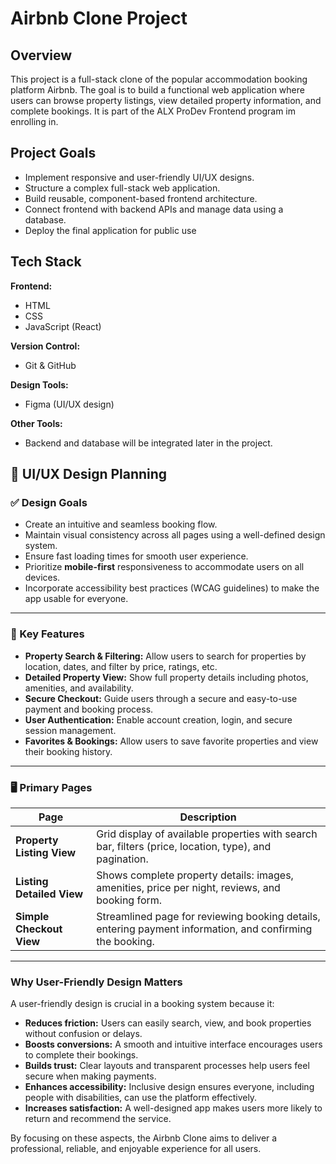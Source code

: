 # Airbnb Clone Project

## Overview

This project is a full-stack clone of the popular accommodation booking platform Airbnb. The goal is to build a functional web application where users can browse property listings, view detailed property information, and complete bookings. It is part of the ALX ProDev Frontend program im enrolling in.

## Project Goals

- Implement responsive and user-friendly UI/UX designs.
- Structure a complex full-stack web application.
- Build reusable, component-based frontend architecture.
- Connect frontend with backend APIs and manage data using a database.
- Deploy the final application for public use

## Tech Stack

**Frontend:**
- HTML
- CSS
- JavaScript (React)

**Version Control:**
- Git & GitHub

**Design Tools:**
- Figma (UI/UX design)

**Other Tools:**
- Backend and database will be integrated later in the project.

## 🎨 UI/UX Design Planning

### ✅ Design Goals

- Create an intuitive and seamless booking flow.
- Maintain visual consistency across all pages using a well-defined design system.
- Ensure fast loading times for smooth user experience.
- Prioritize **mobile-first** responsiveness to accommodate users on all devices.
- Incorporate accessibility best practices (WCAG guidelines) to make the app usable for everyone.

---

### 🔑 Key Features

- **Property Search & Filtering:** Allow users to search for properties by location, dates, and filter by price, ratings, etc.
- **Detailed Property View:** Show full property details including photos, amenities, and availability.
- **Secure Checkout:** Guide users through a secure and easy-to-use payment and booking process.
- **User Authentication:** Enable account creation, login, and secure session management.
- **Favorites & Bookings:** Allow users to save favorite properties and view their booking history.

---

### 🖥️ Primary Pages

| Page                      | Description                                                                                               |
|---------------------------|-----------------------------------------------------------------------------------------------------------|
| **Property Listing View** | Grid display of available properties with search bar, filters (price, location, type), and pagination.    |
| **Listing Detailed View** | Shows complete property details: images, amenities, price per night, reviews, and booking form.           |
| **Simple Checkout View**  | Streamlined page for reviewing booking details, entering payment information, and confirming the booking. |

---

### Why User-Friendly Design Matters

A user-friendly design is crucial in a booking system because it:

- **Reduces friction:** Users can easily search, view, and book properties without confusion or delays.
- **Boosts conversions:** A smooth and intuitive interface encourages users to complete their bookings.
- **Builds trust:** Clear layouts and transparent processes help users feel secure when making payments.
- **Enhances accessibility:** Inclusive design ensures everyone, including people with disabilities, can use the platform effectively.
- **Increases satisfaction:** A well-designed app makes users more likely to return and recommend the service.

By focusing on these aspects, the Airbnb Clone aims to deliver a professional, reliable, and enjoyable experience for all users.



